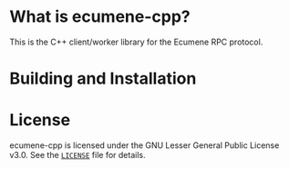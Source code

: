 # What is ecumene-cpp?
This is the C++ client/worker library for the Ecumene RPC protocol.

# Building and Installation

# License
ecumene-cpp is licensed under the GNU Lesser General Public License v3.0. See the [`LICENSE`](./LICENSE) file for details.
